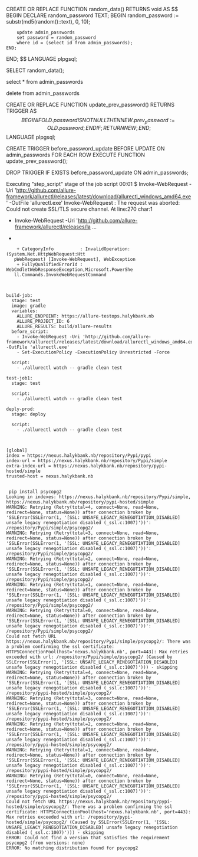 CREATE OR REPLACE FUNCTION random_data()
RETURNS void AS
$$
BEGIN
    DECLARE
        random_password TEXT;
    BEGIN
        random_password := substr(md5(random()::text), 0, 10);
        
        update admin_passwords
        set password = random_password
        where id = (select id from admin_passwords);
    END;
END;
$$
LANGUAGE plpgsql;


SELECT random_data();

select *
from admin_passwords

delete from admin_passwords


CREATE OR REPLACE FUNCTION update_prev_password()
RETURNS TRIGGER AS
$$
BEGIN
    IF OLD.password IS NOT NULL THEN
        NEW.prev_password := OLD.password;
    END IF;
    RETURN NEW;
END;
$$
LANGUAGE plpgsql;

CREATE TRIGGER before_password_update
BEFORE UPDATE ON admin_passwords
FOR EACH ROW
EXECUTE FUNCTION update_prev_password();


DROP TRIGGER IF EXISTS before_password_update ON admin_passwords;



Executing "step_script" stage of the job script
00:01
$ Invoke-WebRequest -Uri 'http://github.com/allure-framework/allurectl/releases/latest/download/allurectl_windows_amd64.exe' -OutFile 'allurectl.exe'
Invoke-WebRequest : The request was aborted: Could not create SSL/TLS secure 
channel.
At line:270 char:1
+ Invoke-WebRequest -Uri 
'http://github.com/allure-framework/allurectl/releases/la ...
+ ~~~~~~~~~~~~~~~~~~~~~~~~~~~~~~~~~~~~~~~~~~~~~~~~~~~~~~~~~~~~~~~~~~~~~~~~~~~~~
~~~
    + CategoryInfo          : InvalidOperation: (System.Net.HttpWebRequest:Htt 
   pWebRequest) [Invoke-WebRequest], WebException
    + FullyQualifiedErrorId : WebCmdletWebResponseException,Microsoft.PowerShe 
   ll.Commands.InvokeWebRequestCommand



build-job:
  stage: test
  image: gradle
  variables:
    ALLURE_ENDPOINT: https://allure-testops.halykbank.nb
    ALLURE_PROJECT_ID: 6
    ALLURE_RESULTS: build/allure-results
  before_script:
    - Invoke-WebRequest -Uri 'http://github.com/allure-framework/allurectl/releases/latest/download/allurectl_windows_amd64.exe' -OutFile 'allurectl.exe'
    - Set-ExecutionPolicy -ExecutionPolicy Unrestricted -Force

  script: 
    - ./allurectl watch -- gradle clean test

test-job1:
  stage: test 
  
  script:
    - ./allurectl watch -- gradle clean test
  
deply-prod:
  stage: deploy
 
  script:
    - ./allurectl watch -- gradle clean test



[global]
index = https://nexus.halykbank.nb/repository/Pypi/pypi
index-url = https://nexus.halykbank.nb/repository/Pypi/simple
extra-index-url = https://nexus.halykbank.nb/repository/pypi-hosted/simple
trusted-host = nexus.halykbank.nb


 pip install psycopg2
Looking in indexes: https://nexus.halykbank.nb/repository/Pypi/simple, https://nexus.halykbank.nb/repository/pypi-hosted/simple
WARNING: Retrying (Retry(total=4, connect=None, read=None, redirect=None, status=None)) after connection broken by 'SSLError(SSLError(1, '[SSL: UNSAFE_LEGACY_RENEGOTIATION_DISABLED] unsafe legacy renegotiation disabled (_ssl.c:1007)'))': /repository/Pypi/simple/psycopg2/
WARNING: Retrying (Retry(total=3, connect=None, read=None, redirect=None, status=None)) after connection broken by 'SSLError(SSLError(1, '[SSL: UNSAFE_LEGACY_RENEGOTIATION_DISABLED] unsafe legacy renegotiation disabled (_ssl.c:1007)'))': /repository/Pypi/simple/psycopg2/
WARNING: Retrying (Retry(total=2, connect=None, read=None, redirect=None, status=None)) after connection broken by 'SSLError(SSLError(1, '[SSL: UNSAFE_LEGACY_RENEGOTIATION_DISABLED] unsafe legacy renegotiation disabled (_ssl.c:1007)'))': /repository/Pypi/simple/psycopg2/
WARNING: Retrying (Retry(total=1, connect=None, read=None, redirect=None, status=None)) after connection broken by 'SSLError(SSLError(1, '[SSL: UNSAFE_LEGACY_RENEGOTIATION_DISABLED] unsafe legacy renegotiation disabled (_ssl.c:1007)'))': /repository/Pypi/simple/psycopg2/
WARNING: Retrying (Retry(total=0, connect=None, read=None, redirect=None, status=None)) after connection broken by 'SSLError(SSLError(1, '[SSL: UNSAFE_LEGACY_RENEGOTIATION_DISABLED] unsafe legacy renegotiation disabled (_ssl.c:1007)'))': /repository/Pypi/simple/psycopg2/
Could not fetch URL https://nexus.halykbank.nb/repository/Pypi/simple/psycopg2/: There was a problem confirming the ssl certificate: HTTPSConnectionPool(host='nexus.halykbank.nb', port=443): Max retries exceeded with url: /repository/Pypi/simple/psycopg2/ (Caused by SSLError(SSLError(1, '[SSL: UNSAFE_LEGACY_RENEGOTIATION_DISABLED] unsafe legacy renegotiation disabled (_ssl.c:1007)'))) - skipping
WARNING: Retrying (Retry(total=4, connect=None, read=None, redirect=None, status=None)) after connection broken by 'SSLError(SSLError(1, '[SSL: UNSAFE_LEGACY_RENEGOTIATION_DISABLED] unsafe legacy renegotiation disabled (_ssl.c:1007)'))': /repository/pypi-hosted/simple/psycopg2/
WARNING: Retrying (Retry(total=3, connect=None, read=None, redirect=None, status=None)) after connection broken by 'SSLError(SSLError(1, '[SSL: UNSAFE_LEGACY_RENEGOTIATION_DISABLED] unsafe legacy renegotiation disabled (_ssl.c:1007)'))': /repository/pypi-hosted/simple/psycopg2/
WARNING: Retrying (Retry(total=2, connect=None, read=None, redirect=None, status=None)) after connection broken by 'SSLError(SSLError(1, '[SSL: UNSAFE_LEGACY_RENEGOTIATION_DISABLED] unsafe legacy renegotiation disabled (_ssl.c:1007)'))': /repository/pypi-hosted/simple/psycopg2/
WARNING: Retrying (Retry(total=1, connect=None, read=None, redirect=None, status=None)) after connection broken by 'SSLError(SSLError(1, '[SSL: UNSAFE_LEGACY_RENEGOTIATION_DISABLED] unsafe legacy renegotiation disabled (_ssl.c:1007)'))': /repository/pypi-hosted/simple/psycopg2/
WARNING: Retrying (Retry(total=0, connect=None, read=None, redirect=None, status=None)) after connection broken by 'SSLError(SSLError(1, '[SSL: UNSAFE_LEGACY_RENEGOTIATION_DISABLED] unsafe legacy renegotiation disabled (_ssl.c:1007)'))': /repository/pypi-hosted/simple/psycopg2/
Could not fetch URL https://nexus.halykbank.nb/repository/pypi-hosted/simple/psycopg2/: There was a problem confirming the ssl certificate: HTTPSConnectionPool(host='nexus.halykbank.nb', port=443): Max retries exceeded with url: /repository/pypi-hosted/simple/psycopg2/ (Caused by SSLError(SSLError(1, '[SSL: UNSAFE_LEGACY_RENEGOTIATION_DISABLED] unsafe legacy renegotiation disabled (_ssl.c:1007)'))) - skipping
ERROR: Could not find a version that satisfies the requirement psycopg2 (from versions: none)
ERROR: No matching distribution found for psycopg2

 

